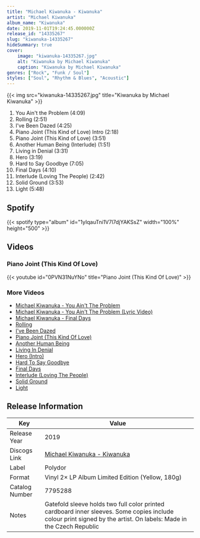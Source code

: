 ```yaml
---
title: "Michael Kiwanuka - Kiwanuka"
artist: "Michael Kiwanuka"
album_name: "Kiwanuka"
date: 2019-11-01T19:24:45.000000Z
release_id: "14335267"
slug: "kiwanuka-14335267"
hideSummary: true
cover:
    image: "kiwanuka-14335267.jpg"
    alt: "Kiwanuka by Michael Kiwanuka"
    caption: "Kiwanuka by Michael Kiwanuka"
genres: ["Rock", "Funk / Soul"]
styles: ["Soul", "Rhythm & Blues", "Acoustic"]
---
```


{{< img src="kiwanuka-14335267.jpg" title="Kiwanuka by Michael Kiwanuka" >}}

<!-- section break -->

1. You Ain't the Problem (4:09)
2. Rolling (2:51)
3. I've Been Dazed (4:25)
4. Piano Joint (This Kind of Love) Intro (2:18)
5. Piano Joint (This Kind of Love) (3:51)
6. Another Human Being (Interlude) (1:51)
7. Living in Denial (3:31)
8. Hero (3:19)
9. Hard to Say Goodbye (7:05)
10. Final Days (4:10)
11. Interlude (Loving The People) (2:42)
12. Solid Ground (3:53)
13. Light (5:48)

<!-- section break -->


## Spotify
{{< spotify type="album" id="1yIqauTni1V7l7djYAKSsZ" width="100%" height="500" >}}



## Videos
### Piano Joint (This Kind Of Love)
{{< youtube id="0PVN31NuYNo" title="Piano Joint (This Kind Of Love)" >}}<br>

### More Videos

- [Michael Kiwanuka  - You Ain't The Problem](https://www.youtube.com/watch?v=APBqmPQcRK8)
- [Michael Kiwanuka - You Ain't The Problem (Lyric Video)](https://www.youtube.com/watch?v=2yEeF65NnyI)
- [Michael Kiwanuka - Final Days](https://www.youtube.com/watch?v=9Z8lLMNSwLM)
- [Rolling](https://www.youtube.com/watch?v=WeRQ_Essido)
- [I've Been Dazed](https://www.youtube.com/watch?v=HEqeRL4LRuE)
- [Piano Joint (This Kind Of Love)](https://www.youtube.com/watch?v=NPOyFQQvXJ4)
- [Another Human Being](https://www.youtube.com/watch?v=1j1vgmZAnrA)
- [Living In Denial](https://www.youtube.com/watch?v=YM5U3h8uITM)
- [Hero (Intro)](https://www.youtube.com/watch?v=z7eYrvS-OE8)
- [Hard To Say Goodbye](https://www.youtube.com/watch?v=786dl0llF4c)
- [Final Days](https://www.youtube.com/watch?v=t7egVrhFaFU)
- [Interlude (Loving The People)](https://www.youtube.com/watch?v=YHPxzrAvWS0)
- [Solid Ground](https://www.youtube.com/watch?v=zO_wmEzfMRY)
- [Light](https://www.youtube.com/watch?v=RCDsiBLZPnk)


## Release Information
|  Key           | Value                                                |
| ---------------| ---------------------------------------------------- |
| Release Year   | 2019                                   |
| Discogs Link   | [Michael Kiwanuka - Kiwanuka](https://www.discogs.com/release/14335267-Michael-Kiwanuka-Kiwanuka) |
| Label          | Polydor |
| Format         | Vinyl 2× LP Album Limited Edition (Yellow, 180g) |
| Catalog Number | 7795288 |
| Notes | Gatefold sleeve holds two full color printed cardboard inner sleeves.  Some copies include colour print signed by the artist.  On labels: Made in the Czech Republic |
